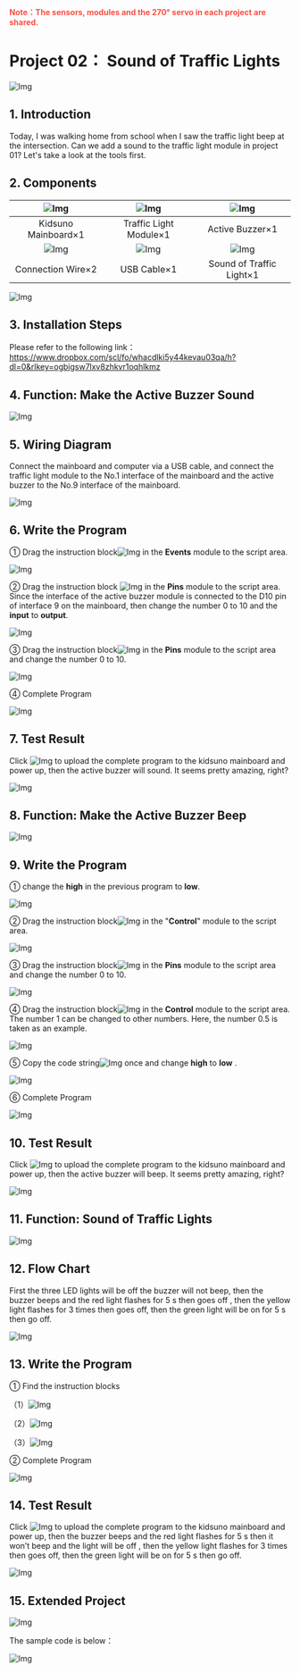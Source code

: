 <span style="color: rgb(255, 76, 65);">**Note：The sensors, modules and the 270° servo in each project are shared.**</span>

# Project 02： Sound of Traffic Lights

![Img](../media/211.png)

## 1. Introduction

Today, I was walking home from school when I saw the traffic light beep at the intersection. Can we add a sound to the traffic light module in project 01? Let's take a look at the tools first.

## 2. Components

|![Img](../media/KidsunoMainboard.png)|![Img](../media/TrafficLightModule.png)|![Img](../media/ActiveBuzzer.png)|
| :--: | :--: | :--: |
|Kidsuno Mainboard×1|Traffic Light Module×1|Active Buzzer×1|
|![Img](../media/ConnectionWire.png)|![Img](../media/USBCable.png)| ![Img](../media/Sound.png) |
|Connection Wire×2|USB Cable×1| Sound of Traffic Light×1 |

![Img](../media/212.png)


## 3. Installation Steps

Please refer to the following link：https://www.dropbox.com/scl/fo/whacdlki5y44kevau03qa/h?dl=0&rlkey=ogbigsw7lxv8zhkvr1oqhlkmz

## 4. Function: Make the Active Buzzer Sound

![Img](../media/213.png)

## 5. Wiring Diagram
Connect the mainboard and computer via a USB cable, and connect the traffic light module to the No.1 interface of the mainboard and the active buzzer to the No.9 interface of the mainboard.

![Img](../media/214.png)

## 6. Write the Program

① Drag the instruction block![Img](../media/215.png) in the **Events** module to the script area.

![Img](../media/216.png)

② Drag the instruction block ![Img](../media/217.png) in the **Pins** module to the script area. Since the interface of the active buzzer module is connected to the D10 pin of interface 9 on the mainboard, then change the number 0 to 10 and the **input** to **output**.

![Img](../media/218.png)

③ Drag the instruction block![Img](../media/219.png) in the **Pins** module to the script area and change the number 0 to 10.

![Img](../media/220.png)

④ Complete Program

![Img](../media/221.png)


## 7. Test Result

Click ![Img](../media/222.png) to upload the complete program to the kidsuno mainboard and power up, then the active buzzer will sound. It seems pretty amazing, right?

![Img](../media/915.png)

## 8. Function: Make the Active Buzzer Beep

![Img](../media/223.png)

## 9. Write the Program

① change the **high** in the previous program to **low**.

![Img](../media/224.png)

② Drag the instruction block![Img](../media/225.png) in the "**Control**" module to the script area. 

![Img](../media/226.png)

③ Drag the instruction block![Img](../media/227.png) in the **Pins** module to the script area and change the number 0 to 10.

![Img](../media/228.png)

④ Drag the instruction block![Img](../media/229.png) in the **Control** module to the script area. The number 1 can be changed to other numbers. Here, the number 0.5 is taken as an example.

![Img](../media/230.png)

⑤ Copy the code string![Img](../media/231.png) once and change **high** to **low** .

![Img](../media/232.png)

⑥ Complete Program

![Img](../media/233.png)

## 10. Test Result

Click ![Img](../media/222.png) to upload the complete program to the kidsuno mainboard and power up, then the active buzzer will beep. It seems pretty amazing, right?

![Img](../media/915.png)

## 11. Function: Sound of Traffic Lights 

![Img](../media/234.png)

## 12. Flow Chart 

First the three LED lights will be off the buzzer will not beep, then the buzzer beeps and the red light flashes for 5 s then goes off , then the yellow light flashes for 3 times then goes off, then the green light will be on for 5 s then go off.

![Img](../media/235.png)

## 13. Write the Program

① Find the instruction blocks

（1）![Img](../media/236.png)
<br>

（2）![Img](../media/237.png)
 <br>

（3）![Img](../media/238.png)
 <br>
 
② Complete Program

![Img](../media/239.png)

## 14. Test Result

Click ![Img](../media/222.png) to upload the complete program to the kidsuno mainboard and power up, then the buzzer beeps and the red light flashes for 5 s then it won’t beep and the light will be off , then the yellow light flashes for 3 times then goes off, then the green light will be on for 5 s then go off.

![Img](../media/916.png)

## 15. Extended Project

![Img](../media/241.png)

The sample code is below：

![Img](../media/242.png)






















































